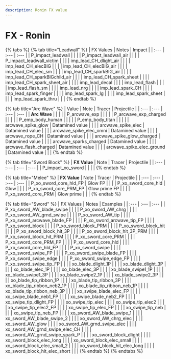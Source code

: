 ```yaml
---
description: Ronin FX value
---
```


# FX - Ronin

{% tabs %}
{% tab title="Leadwall" %}
| FX Values | Notes | Impact |
| :--- | :--- | :--- |
| P\_impact\_leadwall |  |  |
| P\_impact\_leadwall\_air |  |  |
| P\_impact\_leadwall\_victim |  |  |
| imp\_lead\_CH\_dlight\_air |  |  |
| imp\_lead\_CH\_elecBIG |  |  |
| imp\_lead\_CH\_elecBIG\_air |  |  |
| imp\_lead\_CH\_elec\_sm |  |  |
| imp\_lead\_CH\_sparkBIG\_air |  |  |
| imp\_lead\_CH\_sparkBIGchild\_air |  |  |
| imp\_lead\_CH\_spark\_sheet |  |  |
| imp\_lead\_CH\_spark\_sheet\_air |  |  |
| imp\_lead\_decal |  |  |
| imp\_lead\_flash |  |  |
| imp\_lead\_flash\_sm |  |  |
| imp\_lead\_nrg |  |  |
| imp\_lead\_spark\_CH |  |  |
| imp\_lead\_spark\_finger |  |  |
| imp\_lead\_spark\_lg |  |  |
| imp\_lead\_spark\_sheet |  |  |
| imp\_lead\_spark\_thru |  |  |
{% endtab %}

{% tab title="Arc Wave" %}
| Value | Note | Tracer | Projectile |
| :--- | :--- | :--- | :--- |
| **Arc Wave** |  |  |  |
| P\_arcwave\_exp |  |  |  |
| P\_arcwave\_exp\_charged |  |  |  |
| P\_emp\_body\_human |  |  |  |
| P\_emp\_body\_titan |  |  |  |
| arcwave\_spike\_glow | Datamined value |  |  |
| arcwave\_spike\_elec | Datamined value |  |  |
| arcwave\_spike\_elec\_omni | Datamined value |  |  |
| arcwave\_rope\_CH | Datamined value |  |  |
| arcwave\_spike\_glow\_charged | Datamined value |  |  |
| arcwave\_sparks\_charged | Datamined value |  |  |
| arcwave\_flash\_charged | Datamined value |  |  |
| arcwave\_spike\_elec\_ground | Datamined value |  |  |
{% endtab %}

{% tab title="Sword Block" %}
| **FX Value** | Note | Tracer | Projectile |
| :--- | :--- | :--- | :--- |
| P\_impact\_xo\_sword |  |  |  |
{% endtab %}

{% tab title="Melee" %}
| **FX Value** | Note | Tracer | Projectile |
| :--- | :--- | :--- | :--- |
| P\_xo\_sword\_core\_hld\_FP | Glow FP |  |  |
| P\_xo\_sword\_core\_hld | Glow |  |  |
| P\_xo\_sword\_core\_PRM\_FP | Glow prime FP |  |  |
| P\_xo\_sword\_core\_PRM | Glow prime |  |  |
{% endtab %}

{% tab title="Sword" %}
| FX Values | Notes | Examples |
| :--- | :--- | :--- |
| P\_xo\_sword\_AW\_blade\_swipe |  |  |
| P\_xo\_sword\_AW\_chrg |  |  |
| P\_xo\_sword\_AW\_grnd\_swipe |  |  |
| P\_xo\_sword\_AW\_tip |  |  |
| P\_xo\_sword\_arcwave\_blade\_FP |  |  |
| P\_xo\_sword\_arcwave\_tip\_FP |  |  |
| P\_xo\_sword\_block |  |  |
| P\_xo\_sword\_block\_PRM |  |  |
| P\_xo\_sword\_block\_hit |  |  |
| P\_xo\_sword\_block\_hit\_3P |  |  |
| P\_xo\_sword\_block\_hit\_3P\_PRM |  |  |
| P\_xo\_sword\_block\_hit\_PRM |  |  |
| P\_xo\_sword\_core\_PRM |  |  |
| P\_xo\_sword\_core\_PRM\_FP |  |  |
| P\_xo\_sword\_core\_hld |  |  |
| P\_xo\_sword\_core\_hld\_FP |  |  |
| P\_xo\_sword\_swipe |  |  |
| P\_xo\_sword\_swipe\_FP |  |  |
| P\_xo\_sword\_swipe\_blade\_FP |  |  |
| P\_xo\_sword\_swipe\_edge |  |  |
| P\_xo\_sword\_swipe\_edge\_FP |  |  |
| P\_xo\_sword\_swipe\_tip\_FP |  |  |
| xo\_blade\_dlight\_1P |  |  |
| xo\_blade\_dlight\_3P |  |  |
| xo\_blade\_elec\_1P |  |  |
| xo\_blade\_elec\_3P |  |  |
| xo\_blade\_swipe1\_1P |  |  |
| xo\_blade\_swipe1\_3P |  |  |
| xo\_blade\_swipe2\_1P |  |  |
| xo\_blade\_swipe2\_3P |  |  |
| xo\_blade\_tip\_ribbon\_1P |  |  |
| xo\_blade\_tip\_ribbon\_3P |  |  |
| xo\_blade\_tip\_ribbon\_neb2\_1P |  |  |
| xo\_blade\_tip\_ribbon\_neb\_1P |  |  |
| xo\_blade\_tip\_ribbon\_neb\_3P |  |  |
| xo\_swipe\_blade\_elec\_FP |  |  |
| xo\_swipe\_blade\_neb1\_FP |  |  |
| xo\_swipe\_blade\_neb2\_FP |  |  |
| xo\_swipe\_tip\_dlight\_FP |  |  |
| xo\_swipe\_tip\_elec |  |  |
| xo\_swipe\_tip\_elec2 |  |  |
| xo\_swipe\_tip\_elec2\_FP |  |  |
| xo\_swipe\_tip\_elec\_FP |  |  |
| xo\_swipe\_tip\_neb |  |  |
| xo\_swipe\_tip\_neb\_FP |  |  |
| xo\_sword\_AW\_blade\_swipe\_1 |  |  |
| xo\_sword\_AW\_blade\_swipe\_2 |  |  |
| xo\_sword\_AW\_chrg\_elec |  |  |
| xo\_sword\_AW\_glow |  |  |
| xo\_sword\_AW\_grnd\_swipe\_elec |  |  |
| xo\_sword\_AW\_grnd\_swipe\_elec\_CH |  |  |
| xo\_sword\_AW\_grnd\_swipe\_spark\_P |  |  |
| xo\_sword\_block\_dlight |  |  |
| xo\_sword\_block\_elec\_long |  |  |
| xo\_sword\_block\_elec\_small |  |  |
| xo\_sword\_block\_elec\_small\_2 |  |  |
| xo\_sword\_block\_hit\_elec\_long |  |  |
| xo\_sword\_block\_hit\_elec\_short |  |  |
{% endtab %}
{% endtabs %}

